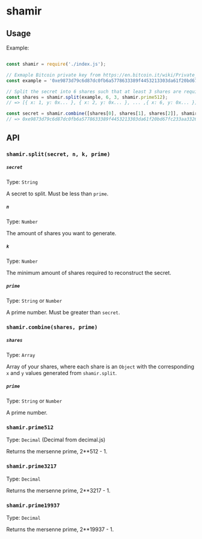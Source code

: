 # shamir

## Usage

Example:
```js

const shamir = require('./index.js');

// Exmaple Bitcoin private key from https://en.bitcoin.it/wiki/Private_key
const example = '0xe9873d79c6d87dc0fb6a5778633389f4453213303da61f20bd67fc233aa33262';

// Split the secret into 6 shares such that at least 3 shares are required to reconstruct the secret
const shares = shamir.split(example, 6, 3, shamir.prime512);
// => [{ x: 1, y: 0x... }, { x: 2, y: 0x... }, ... ,{ x: 6, y: 0x... }]

const secret = shamir.combine([shares[0], shares[1], shares[2]], shamir.prime512).toHex();
// => 0xe9873d79c6d87dc0fb6a5778633389f4453213303da61f20bd67fc233aa33262
```

## API

### `shamir.split(secret, n, k, prime)`
##### `secret`

Type: `String`

A secret to split. Must be less than `prime`.

##### `n`
Type: `Number`

The amount of shares you want to generate.

##### `k`
Type: `Number`

The minimum amount of shares required to reconstruct the secret.

##### `prime`
Type: `String` or `Number`

A prime number. Must be greater than `secret`.

### `shamir.combine(shares, prime)`
##### `shares`
Type: `Array`

Array of your shares, where each share is an `Object` with the corresponding `x` and `y` values generated from `shamir.split`.

##### `prime`
Type: `String` or `Number`

A prime number.

### `shamir.prime512`
Type: `Decimal` (Decimal from decimal.js)

Returns the mersenne prime, 2**512 - 1.

### `shamir.prime3217`
Type: `Decimal`

Returns the mersenne prime, 2**3217 - 1.

### `shamir.prime19937`
Type: `Decimal`

Returns the mersenne prime, 2**19937 - 1.
